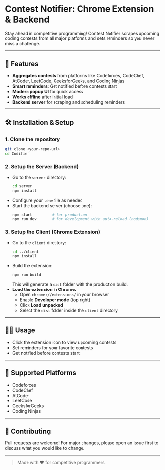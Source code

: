 # Contest Notifier: Chrome Extension & Backend

Stay ahead in competitive programming! Contest Notifier scrapes upcoming coding contests from all major platforms and sets reminders so you never miss a challenge.

---

## 🚀 Features
- **Aggregates contests** from platforms like Codeforces, CodeChef, AtCoder, LeetCode, GeeksforGeeks, and Coding Ninjas
- **Smart reminders**: Get notified before contests start
- **Modern popup UI** for quick access
- **Works offline** after initial load
- **Backend server** for scraping and scheduling reminders

---

## 🛠️ Installation & Setup

### 1. Clone the repository
```bash
git clone <your-repo-url>
cd Codifier
```

### 2. Setup the Server (Backend)
- Go to the `server` directory:
  ```bash
  cd server
  npm install
  ```
- Configure your `.env` file as needed
- Start the backend server (choose one):
  ```bash
  npm start         # for production
  npm run dev       # for development with auto-reload (nodemon)
  ```

### 3. Setup the Client (Chrome Extension)
- Go to the `client` directory:
  ```bash
  cd ../client
  npm install
  ```
- Build the extension:
  ```bash
  npm run build
  ```
  This will generate a `dist` folder with the production build.
- **Load the extension in Chrome:**
  - Open `chrome://extensions/` in your browser
  - Enable **Developer mode** (top right)
  - Click **Load unpacked**
  - Select the `dist` folder inside the `client` directory

---

## 🧑‍💻 Usage
- Click the extension icon to view upcoming contests
- Set reminders for your favorite contests
- Get notified before contests start

---

## 📅 Supported Platforms
- Codeforces
- CodeChef
- AtCoder
- LeetCode
- GeeksforGeeks
- Coding Ninjas

---

## 🤝 Contributing
Pull requests are welcome! For major changes, please open an issue first to discuss what you would like to change.

---

> Made with ❤️ for competitive programmers

